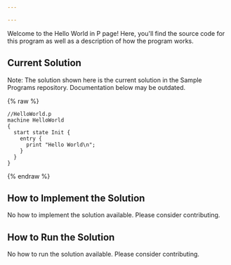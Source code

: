 ```yaml
---

---
```


Welcome to the Hello World in P page! Here, you'll find the source code for this program as well as a description of how the program works.

## Current Solution

Note: The solution shown here is the current solution in the Sample Programs repository. Documentation below may be outdated.

{% raw %}

```P
//HelloWorld.p
machine HelloWorld
{
  start state Init {  
    entry { 	
      print "Hello World\n"; 
    } 
  }
}

```

{% endraw %}

## How to Implement the Solution

No how to implement the solution available. Please consider contributing.

## How to Run the Solution

No how to run the solution available. Please consider contributing.